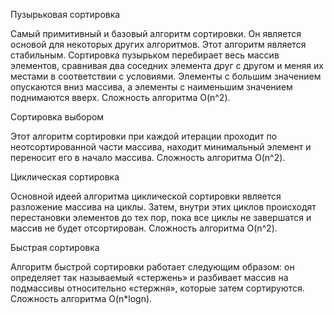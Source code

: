 Пузырьковая сортировка

Самый примитивный и базовый алгоритм сортировки. Он является основой для некоторых других алгоритмов. Этот алгоритм является стабильным. Сортировка пузырьком перебирает весь массив элементов, сравнивая два соседних элемента друг с другом и меняя их местами в соответствии с условиями. Элементы с большим значением опускаются вниз массива, а элементы с наименьшим значением поднимаются вверх.
Сложность алгоритма O(n^2).

Сортировка выбором

Этот алгоритм сортировки при каждой итерации проходит по неотсортированной части массива, находит минимальный элемент и переносит его в начало массива.
Сложность алгоритма O(n^2).

Циклическая сортировка

Основной идеей алгоритма циклической сортировки является разложение массива на циклы. Затем, внутри этих циклов происходят перестановки элементов до тех пор, пока все циклы не завершатся и массив не будет отсортирован.
Сложность алгоритма O(n^2).

Быстрая сортировка

Алгоритм быстрой сортировки работает следующим образом: он определяет так называемый «стержень» и разбивает массив на подмассивы относительно «стержня», которые затем сортируются.
Сложность алгоритма O(n*logn).